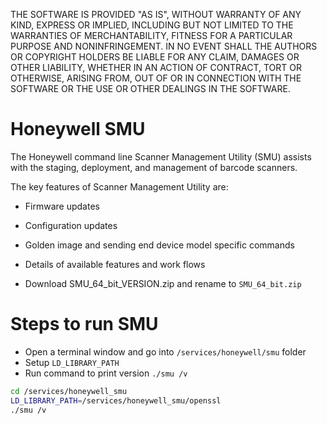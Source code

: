 THE SOFTWARE IS PROVIDED "AS IS", WITHOUT WARRANTY OF ANY KIND, EXPRESS OR IMPLIED, INCLUDING BUT NOT LIMITED TO THE WARRANTIES OF MERCHANTABILITY, FITNESS FOR A PARTICULAR PURPOSE AND NONINFRINGEMENT. IN NO EVENT SHALL THE AUTHORS OR COPYRIGHT HOLDERS BE LIABLE FOR ANY CLAIM, DAMAGES OR OTHER LIABILITY, WHETHER IN AN ACTION OF CONTRACT, TORT OR OTHERWISE, ARISING FROM, OUT OF OR IN CONNECTION WITH THE SOFTWARE OR THE USE OR OTHER DEALINGS IN THE SOFTWARE.

# Honeywell SMU

The Honeywell command line Scanner Management Utility (SMU) assists with the staging, deployment, and management of barcode scanners.

The key features of Scanner Management Utility are:

- Firmware updates
- Configuration updates
- Golden image and sending end device model specific commands
- Details of available features and work flows

- Download SMU_64_bit_VERSION.zip and rename to `SMU_64_bit.zip`

# Steps to run SMU

- Open a terminal window and go into `/services/honeywell/smu` folder
- Setup `LD_LIBRARY_PATH`
- Run command to print version `./smu /v`

```bash linenums="1"
cd /services/honeywell_smu
LD_LIBRARY_PATH=/services/honeywell_smu/openssl
./smu /v
```